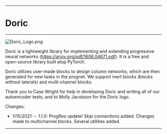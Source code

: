 --------------------------------------------------------------------------------
# Doric
--------------------------------------------------------------------------------

![Doric_Logo.png](/Doric_Logo_Small.png)

Doric is a lightweight library for implementing and extending progressive neural networks (https://arxiv.org/pdf/1606.04671.pdf).
It is a free and open-source library built atop PyTorch.

Doric utilizes user-made blocks to design column networks, which are then generated for new tasks in the prognet.
We support inert blocks (blocks without laterals) and multi-channel blocks.

Thank you to Case Wright for help in developing Doric and writing all of our autoencoder tests, and to Molly Jacobson for the Doric logo.


Changes:
- 1/15/2021 -- 1.1.0: ProgRes update! Skip connections added. Changes made to multichannel blocks. Several utilities added.

--------------------------------------------------------------------------------
